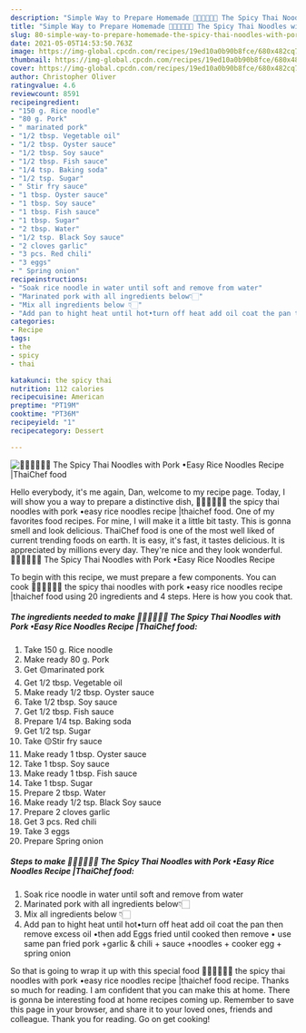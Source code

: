 ```yaml
---
description: "Simple Way to Prepare Homemade 🧑🏽‍🍳🧑🏼‍🍳 The Spicy Thai Noodles with Pork •Easy Rice Noodles Recipe |ThaiChef food"
title: "Simple Way to Prepare Homemade 🧑🏽‍🍳🧑🏼‍🍳 The Spicy Thai Noodles with Pork •Easy Rice Noodles Recipe |ThaiChef food"
slug: 80-simple-way-to-prepare-homemade-the-spicy-thai-noodles-with-pork-easy-rice-noodles-recipe-thaichef-food
date: 2021-05-05T14:53:50.763Z
image: https://img-global.cpcdn.com/recipes/19ed10a0b90b8fce/680x482cq70/the-spicy-thai-noodles-with-pork-easy-rice-noodles-recipe-thaichef-food-recipe-main-photo.jpg
thumbnail: https://img-global.cpcdn.com/recipes/19ed10a0b90b8fce/680x482cq70/the-spicy-thai-noodles-with-pork-easy-rice-noodles-recipe-thaichef-food-recipe-main-photo.jpg
cover: https://img-global.cpcdn.com/recipes/19ed10a0b90b8fce/680x482cq70/the-spicy-thai-noodles-with-pork-easy-rice-noodles-recipe-thaichef-food-recipe-main-photo.jpg
author: Christopher Oliver
ratingvalue: 4.6
reviewcount: 8591
recipeingredient:
- "150 g. Rice noodle"
- "80 g. Pork"
- " marinated pork"
- "1/2 tbsp. Vegetable oil"
- "1/2 tbsp. Oyster sauce"
- "1/2 tbsp. Soy sauce"
- "1/2 tbsp. Fish sauce"
- "1/4 tsp. Baking soda"
- "1/2 tsp. Sugar"
- " Stir fry sauce"
- "1 tbsp. Oyster sauce"
- "1 tbsp. Soy sauce"
- "1 tbsp. Fish sauce"
- "1 tbsp. Sugar"
- "2 tbsp. Water"
- "1/2 tsp. Black Soy sauce"
- "2 cloves garlic"
- "3 pcs. Red chili"
- "3 eggs"
- " Spring onion"
recipeinstructions:
- "Soak rice noodle in water until soft and remove from water"
- "Marinated pork with all ingredients below👇🏻"
- "Mix all ingredients below 👇🏻"
- "Add pan to hight heat until hot•turn off heat add oil coat the pan then remove excess oil •then add Eggs fried until cooked then remove • use same pan fried pork +garlic &amp; chili + sauce +noodles + cooker egg + spring onion"
categories:
- Recipe
tags:
- the
- spicy
- thai

katakunci: the spicy thai 
nutrition: 112 calories
recipecuisine: American
preptime: "PT19M"
cooktime: "PT36M"
recipeyield: "1"
recipecategory: Dessert

---
```



![🧑🏽‍🍳🧑🏼‍🍳 The Spicy Thai Noodles with Pork •Easy Rice Noodles Recipe |ThaiChef food](https://img-global.cpcdn.com/recipes/19ed10a0b90b8fce/680x482cq70/the-spicy-thai-noodles-with-pork-easy-rice-noodles-recipe-thaichef-food-recipe-main-photo.jpg)

Hello everybody, it's me again, Dan, welcome to my recipe page. Today, I will show you a way to prepare a distinctive dish, 🧑🏽‍🍳🧑🏼‍🍳 the spicy thai noodles with pork •easy rice noodles recipe |thaichef food. One of my favorites food recipes. For mine, I will make it a little bit tasty. This is gonna smell and look delicious.
ThaiChef food is one of the most well liked of current trending foods on earth. It is easy, it's fast, it tastes delicious. It is appreciated by millions every day. They're nice and they look wonderful. 🧑🏽‍🍳🧑🏼‍🍳 The Spicy Thai Noodles with Pork •Easy Rice Noodles Recipe 




To begin with this recipe, we must prepare a few components. You can cook 🧑🏽‍🍳🧑🏼‍🍳 the spicy thai noodles with pork •easy rice noodles recipe |thaichef food using 20 ingredients and 4 steps. Here is how you cook that.

<!--inarticleads1-->

##### The ingredients needed to make 🧑🏽‍🍳🧑🏼‍🍳 The Spicy Thai Noodles with Pork •Easy Rice Noodles Recipe |ThaiChef food:

1. Take 150 g. Rice noodle
1. Make ready 80 g. Pork
1. Get  🟡marinated pork
1. Get 1/2 tbsp. Vegetable oil
1. Make ready 1/2 tbsp. Oyster sauce
1. Take 1/2 tbsp. Soy sauce
1. Get 1/2 tbsp. Fish sauce
1. Prepare 1/4 tsp. Baking soda
1. Get 1/2 tsp. Sugar
1. Take  🟡Stir fry sauce
1. Make ready 1 tbsp. Oyster sauce
1. Take 1 tbsp. Soy sauce
1. Make ready 1 tbsp. Fish sauce
1. Take 1 tbsp. Sugar
1. Prepare 2 tbsp. Water
1. Make ready 1/2 tsp. Black Soy sauce
1. Prepare 2 cloves garlic
1. Get 3 pcs. Red chili
1. Take 3 eggs
1. Prepare  Spring onion




<!--inarticleads2-->

##### Steps to make 🧑🏽‍🍳🧑🏼‍🍳 The Spicy Thai Noodles with Pork •Easy Rice Noodles Recipe |ThaiChef food:

1. Soak rice noodle in water until soft and remove from water
1. Marinated pork with all ingredients below👇🏻
1. Mix all ingredients below 👇🏻
1. Add pan to hight heat until hot•turn off heat add oil coat the pan then remove excess oil •then add Eggs fried until cooked then remove • use same pan fried pork +garlic &amp; chili + sauce +noodles + cooker egg + spring onion




So that is going to wrap it up with this special food 🧑🏽‍🍳🧑🏼‍🍳 the spicy thai noodles with pork •easy rice noodles recipe |thaichef food recipe. Thanks so much for reading. I am confident that you can make this at home. There is gonna be interesting food at home recipes coming up. Remember to save this page in your browser, and share it to your loved ones, friends and colleague. Thank you for reading. Go on get cooking!
